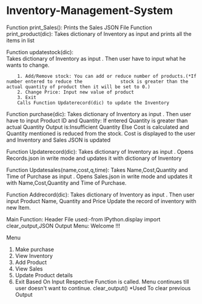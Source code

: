 # Inventory-Management-System
Function print_Sales():
   Prints the Sales JSON File
Function print_product(dic):
   Takes dictionary of Inventory as input and prints all the items in list
    
Function updatestock(dic):    
   Takes dictionary of Inventory as input .
   Then user have to input what he wants to change.
   
        1. Add/Remove stock: You can add or reduce number of products.(*If number entered to reduce the              stock is greater than the actual quantity of product then it will be set to 0.)
        2. Change Price: Input new value of product
        3. Exit
        Calls Function Updaterecord(dic) to update the Inventory
    
        
Function purchase(dic):
    Takes dictionary of Inventory as input .
    Then user have to input Product ID and Quantity:
    If entered Quantity is greater than actual Quantity Output is:Insufficient Quantity
    Else Cost is calculated and Quantity mentioned is reduced from the stock.
    Cost is displayed to the user and Inventory and Sales JSON is updated
    

Function Updaterecord(dic):
    Takes dictionary of Inventory as input .
    Opens Records.json in write mode and updates it with dictionary of Inventory
    

Function Updatesales(name,cost,q,time):
    Takes Name,Cost,Quantity and Time of Purchase as input .
    Opens Sales.json in write mode and updates it with Name,Cost,Quantity and Time of Purchase.
   
    
Function Addrecord(dic):
    Takes dictionary of Inventory as input .
    Then user input Product Name, Quantity and Price
    Update the record of inventory with new Item.

Main Function:
Header File used:-from IPython.display import clear_output,JSON
Output Menu:
  Welcome !!!

   Menu
   1. Make purchase
   2. View Inventory
   3. Add Product
   4. View Sales
   5. Update Product details
   6. Exit
Based On Input Respective Function is called.
Menu continues till user doesn't want to continue.
clear_output() *Used To clear previous Output 
    
    
  
